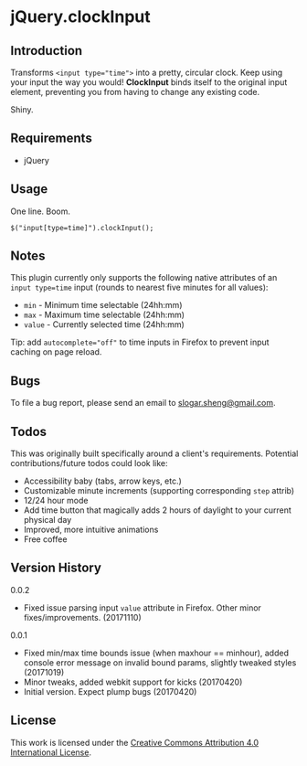 jQuery.clockInput
====================

Introduction
------------

Transforms `<input type="time">` into a pretty, circular clock. Keep using your input the way you would! **ClockInput** binds itself
to the original input element, preventing you from having to change
any existing code.

Shiny.

Requirements
------------
-   jQuery


Usage
-----

One line. Boom.

    $("input[type=time]").clockInput();
    
Notes
-----

This plugin currently only supports the following native attributes of
an `input type=time` input (rounds to nearest five minutes for all values):

- `min` - Minimum time selectable (24hh:mm)
- `max` - Maximum time selectable (24hh:mm)
- `value` - Currently selected time (24hh:mm)

Tip: add `autocomplete="off"` to time inputs in Firefox to prevent input caching on page
reload.

Bugs
----
To file a bug report, please send an email to
[slogar.sheng@gmail.com](mailto:slogar.sheng@gmail.com?subject=jQuery.clockInput+Bug+Report).

Todos
----
This was originally built specifically around a client's requirements.
Potential contributions/future todos could look like:

- Accessibility baby (tabs, arrow keys, etc.)
- Customizable minute increments (supporting corresponding `step` attrib)
- 12/24 hour mode
- Add time button that magically adds 2 hours of daylight
  to your current physical day
- Improved, more intuitive animations
- Free coffee

Version History
---------------
0.0.2

-   Fixed issue parsing input `value` attribute in Firefox.
    Other minor fixes/improvements. (20171110)

0.0.1

-   Fixed min/max time bounds issue (when maxhour == minhour), added console error message on invalid bound params,
    slightly tweaked styles (20171019)
-   Minor tweaks, added webkit support for kicks (20170420)
-   Initial version. Expect plump bugs (20170420)


License
---------------------

This work is licensed under the
[Creative Commons Attribution 4.0 International License](http://creativecommons.org/licenses/by/4.0/).